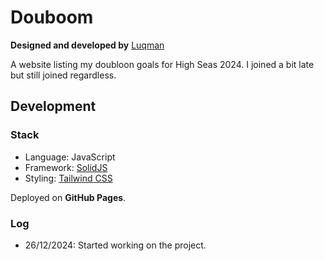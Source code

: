 # Douboom

**Designed and developed by** [Luqman](https://theluqmn.github.io/)

A website listing my doubloon goals for High Seas 2024. I joined a bit late but still joined regardless.

## Development

### Stack

- Language: JavaScript
- Framework: [SolidJS](https://solidjs.com/)
- Styling: [Tailwind CSS](https://tailwindcss.com/)

Deployed on **GitHub Pages**.

### Log

- 26/12/2024: Started working on the project.
